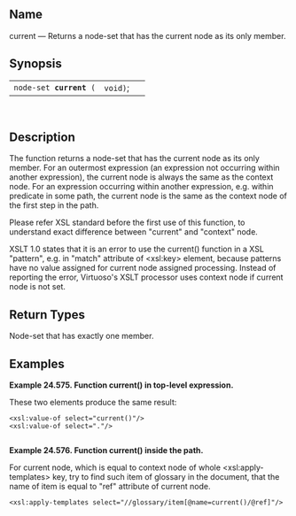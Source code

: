 <div>

<div>

</div>

<div>

## Name

current — Returns a node-set that has the current node as its only
member.

</div>

<div>

## Synopsis

<div>

|                              |          |     |
|------------------------------|----------|-----|
| `node-set `**`current`**` (` | `void)`; |     |

<div>

 

</div>

</div>

</div>

<div>

## Description

The function returns a node-set that has the current node as its only
member. For an outermost expression (an expression not occurring within
another expression), the current node is always the same as the context
node. For an expression occurring within another expression, e.g. within
predicate in some path, the current node is the same as the context node
of the first step in the path.

Please refer XSL standard before the first use of this function, to
understand exact difference between "current" and "context" node.

XSLT 1.0 states that it is an error to use the current() function in a
XSL "pattern", e.g. in "match" attribute of \<xsl:key\> element, because
patterns have no value assigned for current node assigned processing.
Instead of reporting the error, Virtuoso's XSLT processor uses context
node if current node is not set.

</div>

<div>

## Return Types

Node-set that has exactly one member.

</div>

<div>

## Examples

<div>

**Example 24.575. Function current() in top-level expression.**

<div>

These two elements produce the same result:

``` screen
<xsl:value-of select="current()"/>
<xsl:value-of select="."/>
      
```

</div>

</div>

  

<div>

**Example 24.576. Function current() inside the path.**

<div>

For current node, which is equal to context node of whole
\<xsl:apply-templates\> key, try to find such item of glossary in the
document, that the name of item is equal to "ref" attribute of current
node.

``` screen
<xsl:apply-templates select="//glossary/item[@name=current()/@ref]"/>
      
```

</div>

</div>

  

</div>

</div>

